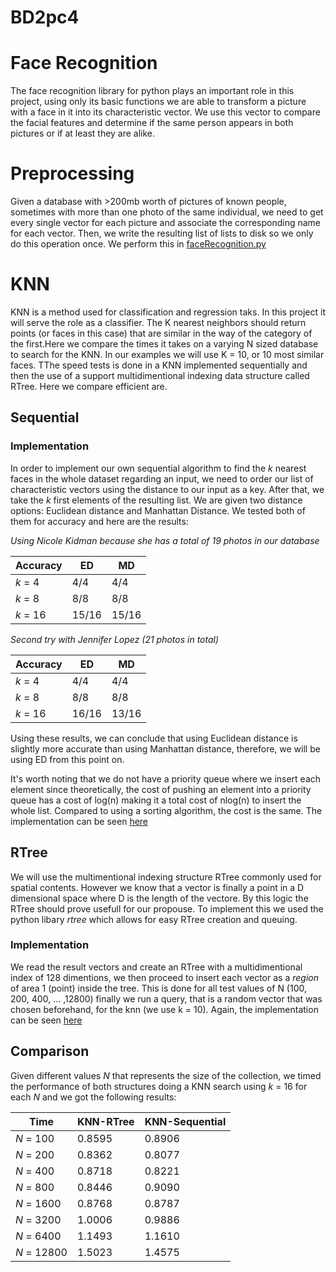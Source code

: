# BD2pc4

# Face Recognition

The face recognition library for python plays an important role in this project, using only its basic functions we are able to transform a picture with a face in it into its characteristic vector. We use this vector to compare the facial features and determine if the same person appears in both pictures or if at least they are alike.

# Preprocessing

Given a database with >200mb worth of pictures of known people, sometimes with more than one photo of the same individual, we need to get every single vector for each picture and associate the corresponding name for each vector. Then, we write the resulting list of lists to disk so we only do this operation once. We perform this in [faceRecognition.py](./faceRecognition.py)

# KNN
KNN is a method used for classification and regression taks. In this project it will serve the role as
a classifier. The K nearest neighbors should return points (or faces in this case) that are similar
in the way of the category of the first.Here we compare the times it takes on a varying N sized database to search for the KNN. In our
examples we will use K = 10, or 10 most similar faces. TThe speed tests is done in a KNN implemented sequentially and then the use of a support multidimentional indexing data structure called RTree. Here we compare efficient are.

## Sequential
### Implementation

In order to implement our own sequential algorithm to find the *k* nearest faces in the whole dataset regarding an input, we need to order our list of characteristic vectors using the distance to our input as a key. After that, we take the *k* first elements of the resulting list. We are given two distance options: Euclidean distance and Manhattan Distance. We tested both of them for accuracy and here are the results:

*Using Nicole Kidman because she has a total of 19 photos in our database*

| Accuracy | ED    | MD    |
| -------- | ----- | ----- |
| *k* = 4  | 4/4   | 4/4   |
| *k* = 8  | 8/8   | 8/8   |
| *k* = 16 | 15/16 | 15/16 |

*Second try with Jennifer Lopez (21 photos in total)*

| Accuracy | ED    | MD    |
| -------- | ----- | ----- |
| *k* = 4  | 4/4   | 4/4   |
| *k* = 8  | 8/8   | 8/8   |
| *k* = 16 | 16/16 | 13/16 |

Using these results, we can conclude that using Euclidean distance is slightly more accurate than using Manhattan distance, therefore, we will be using ED from this point on.

It's worth noting that we do not have a priority queue where we insert each element since theoretically, the cost of pushing an element into a priority queue has a cost of log(n) making it a total cost of nlog(n) to insert the whole list. Compared to using a sorting algorithm, the cost is the same. The implementation can be seen [here](./Secuential_KNN.py)

## RTree
We will use the multimentional indexing structure RTree commonly used for spatial contents. However we know that a vector is finally a point in a D dimensional
space where D is the length of the vectore. By this logic the RTree should prove usefull for our propouse. To implement this we used the python libary *rtree* which allows for easy RTree creation and queuing.

### Implementation
We read the result vectors and create an RTree with a multidimentional index of 128 dimentions, we
then proceed to insert each vector as a *region* of area 1 (point) inside the tree. This is done for
all test values of N (100, 200, 400, ... ,12800) finally we run a query, that is a random vector
that was chosen beforehand, for the knn (we use k = 10). Again, the implementation can be seen [here](./rtree_knn.py)

## Comparison

Given different values *N* that represents the size of the collection, we timed the performance of both structures doing a KNN search using *k* = 16 for each *N* and we got the following results:

| Time        | KNN-RTree | KNN-Sequential |
| ----------- | --------- | -------------- |
| *N* = 100   | 0.8595    | 0.8906         |
| *N* = 200   | 0.8362    | 0.8077         |
| *N* = 400   | 0.8718    | 0.8221         |
| *N* = 800   | 0.8446    | 0.9090         |
| *N* = 1600  | 0.8768    | 0.8787         |
| *N* = 3200  | 1.0006    | 0.9886         |
| *N* = 6400  | 1.1493    | 1.1610         |
| *N* = 12800 | 1.5023    | 1.4575         |

